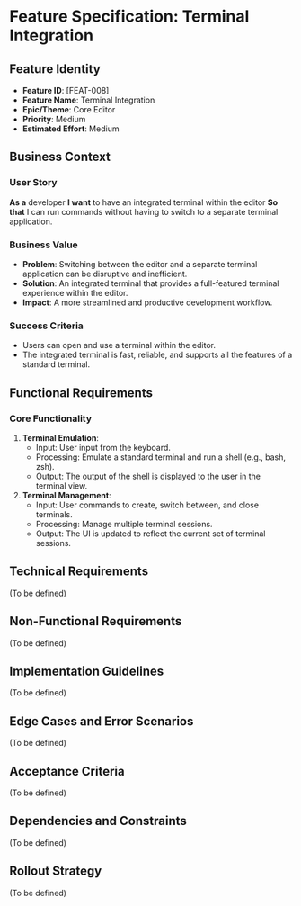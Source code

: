 # Feature Specification: Terminal Integration

## Feature Identity
- **Feature ID**: [FEAT-008]
- **Feature Name**: Terminal Integration
- **Epic/Theme**: Core Editor
- **Priority**: Medium
- **Estimated Effort**: Medium

## Business Context
### User Story
**As a** developer
**I want** to have an integrated terminal within the editor
**So that** I can run commands without having to switch to a separate terminal application.

### Business Value
- **Problem**: Switching between the editor and a separate terminal application can be disruptive and inefficient.
- **Solution**: An integrated terminal that provides a full-featured terminal experience within the editor.
- **Impact**: A more streamlined and productive development workflow.

### Success Criteria
- Users can open and use a terminal within the editor.
- The integrated terminal is fast, reliable, and supports all the features of a standard terminal.

## Functional Requirements
### Core Functionality
1. **Terminal Emulation**:
   - Input: User input from the keyboard.
   - Processing: Emulate a standard terminal and run a shell (e.g., bash, zsh).
   - Output: The output of the shell is displayed to the user in the terminal view.
2. **Terminal Management**:
   - Input: User commands to create, switch between, and close terminals.
   - Processing: Manage multiple terminal sessions.
   - Output: The UI is updated to reflect the current set of terminal sessions.

## Technical Requirements
(To be defined)

## Non-Functional Requirements
(To be defined)

## Implementation Guidelines
(To be defined)

## Edge Cases and Error Scenarios
(To be defined)

## Acceptance Criteria
(To be defined)

## Dependencies and Constraints
(To be defined)

## Rollout Strategy
(To be defined)
